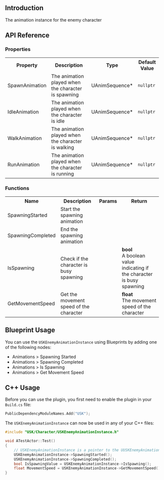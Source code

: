 ## Introduction
The animation instance for the enemy character

## API Reference
### Properties
<table>
	<tr>
		<th>Property</th>
		<th>Description</th>
		<th>Type</th>
		<th>Default Value</th>
	</tr>
	<tr>
		<td>SpawnAnimation</td>
		<td>The animation played when the character is spawning</td>
		<td>UAnimSequence*</td>
		<td><code>nullptr</code></td>
	</tr>
	<tr>
		<td>IdleAnimation</td>
		<td>The animation played when the character is idle</td>
		<td>UAnimSequence*</td>
		<td><code>nullptr</code></td>
	</tr>
	<tr>
		<td>WalkAnimation</td>
		<td>The animation played when the character is walking</td>
		<td>UAnimSequence*</td>
		<td><code>nullptr</code></td>
	</tr>
	<tr>
		<td>RunAnimation</td>
		<td>The animation played when the character is running</td>
		<td>UAnimSequence*</td>
		<td><code>nullptr</code></td>
	</tr>
</table>

### Functions
<table>
	<tr>
		<th>Name</th>
		<th>Description</th>
		<th>Params</th>
		<th>Return</th>
	</tr>
	<tr>
		<td>SpawningStarted</td>
		<td>Start the spawning animation</td>
		<td></td>
		<td></td>
	</tr>
	<tr>
		<td>SpawningCompleted</td>
		<td>End the spawning animation</td>
		<td></td>
		<td></td>
	</tr>
	<tr>
		<td>IsSpawning</td>
		<td>Check if the character is busy spawning</td>
		<td></td>
		<td><strong>bool</strong><br/>A boolean value indicating if the character is busy spawning</td>
	</tr>
	<tr>
		<td>GetMovementSpeed</td>
		<td>Get the movement speed of the character</td>
		<td></td>
		<td><strong>float</strong><br/>The movement speed of the character</td>
	</tr>
</table>

## Blueprint Usage
You can use the <code>USKEnemyAnimationInstance</code> using Blueprints by adding one of the following nodes:
<ul>
	<li>Animations > Spawning Started</li>
	<li>Animations > Spawning Completed</li>
	<li>Animations > Is Spawning</li>
	<li>Animations > Get Movement Speed</li>
</ul>

## C++ Usage
Before you can use the plugin, you first need to enable the plugin in your <code>Build.cs</code> file:
```c++
PublicDependencyModuleNames.Add("USK");
```

The <code>USKEnemyAnimationInstance</code> can now be used in any of your C++ files:
```c++
#include "USK/Character/USKEnemyAnimationInstance.h"

void ATestActor::Test()
{
	// USKEnemyAnimationInstance is a pointer to the UUSKEnemyAnimationInstance
	USKEnemyAnimationInstance->SpawningStarted();
	USKEnemyAnimationInstance->SpawningCompleted();
	bool IsSpawningValue = USKEnemyAnimationInstance->IsSpawning();
	float MovementSpeed = USKEnemyAnimationInstance->GetMovementSpeed();
}
```
